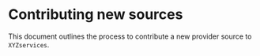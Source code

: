 # Contributing new sources

This document outlines the process to contribute a new provider source to `XYZservices`.
